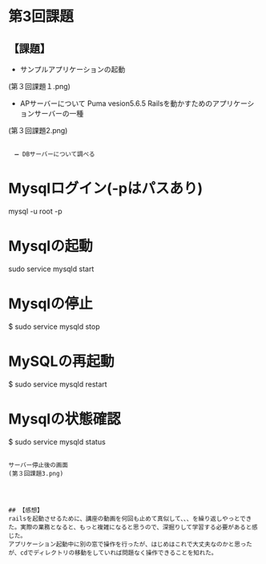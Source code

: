 # 第3回課題

## 【課題】
- サンプルアプリケーションの起動

(第３回課題１.png)

- APサーバーについて
Puma vesion5.6.5
Railsを動かすためのアプリケーションサーバーの一種

(第３回課題2.png)
```

　➖ DBサーバーについて調べる
```
# Mysqlログイン(-pはパスあり)
mysql -u root -p
# Mysqlの起動
sudo service mysqld start
# Mysqlの停止
$ sudo service mysqld stop
# MySQLの再起動
$ sudo service mysqld restart
# Mysqlの状態確認
$ sudo service mysqld status
```

サーバー停止後の画面
(第３回課題3.png)




## 【感想】
railsを起動させるために、講座の動画を何回も止めて真似して、、、を繰り返しやっとできた。実際の業務となると、もっと複雑になると思うので、深掘りして学習する必要があると感じた。
アプリケーション起動中に別の窓で操作を行ったが、はじめはこれで大丈夫なのかと思ったが、cdでディレクトリの移動をしていれば問題なく操作できることを知れた。


